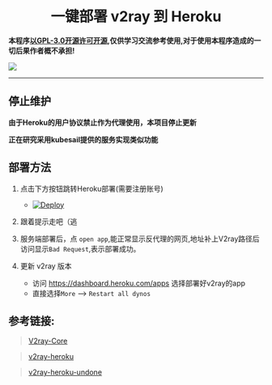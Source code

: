 # <div align="center"> 一键部署 v2ray 到 Heroku </div>
**本程序[以GPL-3.0开源许可开源](https://github.com/mnixry/v2ray-heroku-fix/blob/master/LICENSE#L591),仅供学习交流参考使用,对于使用本程序造成的一切后果作者概不承担!**

![](https://github.com/mnixry/v2ray-heroku-fix/workflows/V2ray%20Heroku%20Docker%20Image/badge.svg)

---

## 停止维护

**由于Heroku的用户协议禁止作为代理使用，本项目停止更新**

**正在研究采用kubesail提供的服务实现类似功能**


## 部署方法
1. 点击下方按钮跳转Heroku部署(需要注册账号)
    - [![Deploy](https://www.herokucdn.com/deploy/button.png)](https://dashboard.heroku.com/new?template=https://github.com/mnixry/v2ray-heroku-fix)

2. 跟着提示走吧（逃

3. 服务端部署后，点 `open app`,能正常显示反代理的网页,地址补上V2ray路径后访问显示`Bad Request`,表示部署成功。

4. 更新 v2ray 版本
    - 访问 https://dashboard.heroku.com/apps 选择部署好v2ray的app
    - 直接选择`More` --> `Restart all dynos`

## 参考链接:
> [V2ray-Core](https://github.com/v2ray/v2ray-core)

> [v2ray-heroku](https://github.com/wangyi2005/v2ray-heroku)

> [v2ray-heroku-undone](https://github.com/1715173329/v2ray-heroku-undone)
